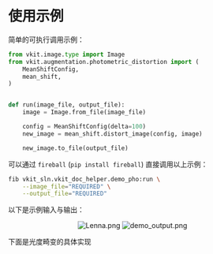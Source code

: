 # 使用示例

简单的可执行调用示例：

```python
from vkit.image.type import Image
from vkit.augmentation.photometric_distortion import (
    MeanShiftConfig,
    mean_shift,
)


def run(image_file, output_file):
    image = Image.from_file(image_file)

    config = MeanShiftConfig(delta=100)
    new_image = mean_shift.distort_image(config, image)

    new_image.to_file(output_file)
```

可以通过 `fireball` (`pip install fireball`) 直接调用以上示例：

```bash
fib vkit_sln.vkit_doc_helper.demo_pho:run \
    --image_file="REQUIRED" \
    --output_file="REQUIRED"
```

以下是示例输入与输出：

<div align="center">
    <img alt="Lenna.png" src="https://i.loli.net/2021/11/25/HFaygJjhuI2OxU1.png" />
	<img alt="demo_output.png" src="https://i.loli.net/2021/11/28/LAvGD7lrkqpa2co.png" />
</div>

下面是光度畸变的具体实现
